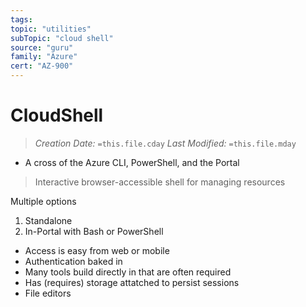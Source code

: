 ```yaml
---
tags:
topic: "utilities"
subTopic: "cloud shell"
source: "guru"
family: "Azure"
cert: "AZ-900"
---
```

# CloudShell
> *Creation Date:* `=this.file.cday`
> *Last Modified:* `=this.file.mday`


- A cross of the Azure CLI, PowerShell, and the Portal

> Interactive browser-accessible shell for managing resources

Multiple options
1. Standalone
2. In-Portal with Bash or PowerShell

- Access is easy from web or mobile
- Authentication baked in
- Many tools build directly in that are often required
- Has (requires) storage attatched to persist sessions
- File editors